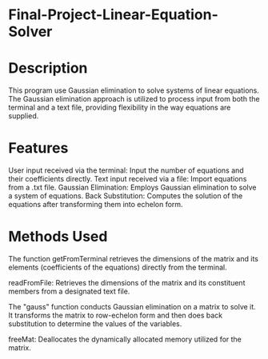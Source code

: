 # Final-Project-Linear-Equation-Solver

# Description
This program use Gaussian elimination to solve systems of linear equations. The Gaussian elimination approach is utilized to process input from both the terminal and a text file, providing flexibility in the way equations are supplied.

# Features

User input received via the terminal: Input the number of equations and their coefficients directly.
Text input received via a file: Import equations from a .txt file.
Gaussian Elimination: Employs Gaussian elimination to solve a system of equations.
Back Substitution: Computes the solution of the equations after transforming them into echelon form.

# Methods Used
The function getFromTerminal retrieves the dimensions of the matrix and its elements (coefficients of the equations) directly from the terminal.

readFromFile: Retrieves the dimensions of the matrix and its constituent members from a designated text file.

The "gauss" function conducts Gaussian elimination on a matrix to solve it. It transforms the matrix to row-echelon form and then does back substitution to determine the values of the variables.

freeMat: Deallocates the dynamically allocated memory utilized for the matrix.
